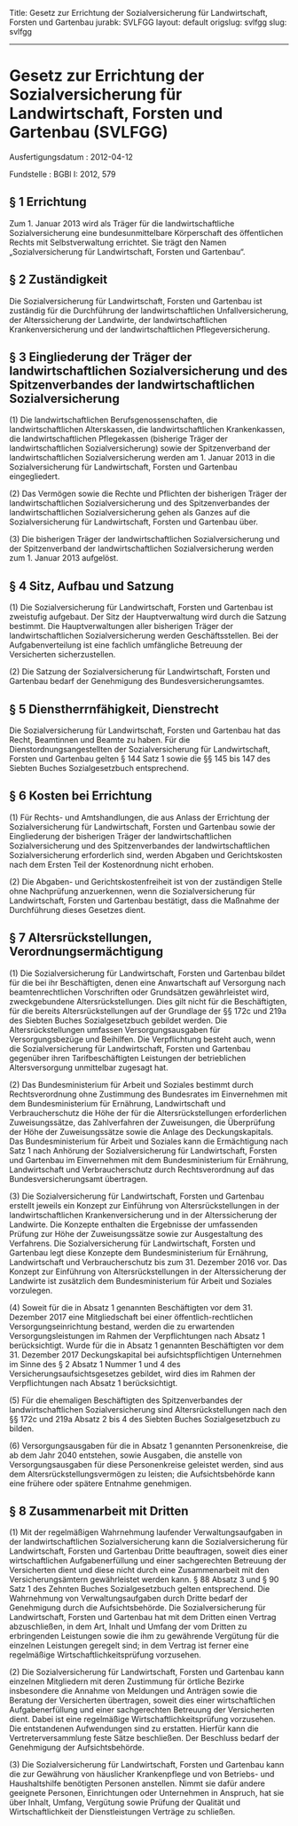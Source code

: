 Title: Gesetz zur Errichtung der Sozialversicherung für Landwirtschaft, Forsten und
  Gartenbau
jurabk: SVLFGG
layout: default
origslug: svlfgg
slug: svlfgg

---

# Gesetz zur Errichtung der Sozialversicherung für Landwirtschaft, Forsten und Gartenbau (SVLFGG)

Ausfertigungsdatum
:   2012-04-12

Fundstelle
:   BGBl I: 2012, 579


## § 1 Errichtung

Zum 1. Januar 2013 wird als Träger für die landwirtschaftliche
Sozialversicherung eine bundesunmittelbare Körperschaft des
öffentlichen Rechts mit Selbstverwaltung errichtet. Sie trägt den
Namen „Sozialversicherung für Landwirtschaft, Forsten und Gartenbau“.


## § 2 Zuständigkeit

Die Sozialversicherung für Landwirtschaft, Forsten und Gartenbau ist
zuständig für die Durchführung der landwirtschaftlichen
Unfallversicherung, der Alterssicherung der Landwirte, der
landwirtschaftlichen Krankenversicherung und der landwirtschaftlichen
Pflegeversicherung.


## § 3 Eingliederung der Träger der landwirtschaftlichen Sozialversicherung und des Spitzenverbandes der landwirtschaftlichen Sozialversicherung

(1) Die landwirtschaftlichen Berufsgenossenschaften, die
landwirtschaftlichen Alterskassen, die landwirtschaftlichen
Krankenkassen, die landwirtschaftlichen Pflegekassen (bisherige Träger
der landwirtschaftlichen Sozialversicherung) sowie der Spitzenverband
der landwirtschaftlichen Sozialversicherung werden am 1. Januar 2013
in die Sozialversicherung für Landwirtschaft, Forsten und Gartenbau
eingegliedert.

(2) Das Vermögen sowie die Rechte und Pflichten der bisherigen Träger
der landwirtschaftlichen Sozialversicherung und des Spitzenverbandes
der landwirtschaftlichen Sozialversicherung gehen als Ganzes auf die
Sozialversicherung für Landwirtschaft, Forsten und Gartenbau über.

(3) Die bisherigen Träger der landwirtschaftlichen Sozialversicherung
und der Spitzenverband der landwirtschaftlichen Sozialversicherung
werden zum 1. Januar 2013 aufgelöst.


## § 4 Sitz, Aufbau und Satzung

(1) Die Sozialversicherung für Landwirtschaft, Forsten und Gartenbau
ist zweistufig aufgebaut. Der Sitz der Hauptverwaltung wird durch die
Satzung bestimmt. Die Hauptverwaltungen aller bisherigen Träger der
landwirtschaftlichen Sozialversicherung werden Geschäftsstellen. Bei
der Aufgabenverteilung ist eine fachlich umfängliche Betreuung der
Versicherten sicherzustellen.

(2) Die Satzung der Sozialversicherung für Landwirtschaft, Forsten und
Gartenbau bedarf der Genehmigung des Bundesversicherungsamtes.


## § 5 Dienstherrnfähigkeit, Dienstrecht

Die Sozialversicherung für Landwirtschaft, Forsten und Gartenbau hat
das Recht, Beamtinnen und Beamte zu haben. Für die
Dienstordnungsangestellten der Sozialversicherung für Landwirtschaft,
Forsten und Gartenbau gelten § 144 Satz 1 sowie die §§ 145 bis 147 des
Siebten Buches Sozialgesetzbuch entsprechend.


## § 6 Kosten bei Errichtung

(1) Für Rechts- und Amtshandlungen, die aus Anlass der Errichtung der
Sozialversicherung für Landwirtschaft, Forsten und Gartenbau sowie der
Eingliederung der bisherigen Träger der landwirtschaftlichen
Sozialversicherung und des Spitzenverbandes der landwirtschaftlichen
Sozialversicherung erforderlich sind, werden Abgaben und
Gerichtskosten nach dem Ersten Teil der Kostenordnung nicht erhoben.

(2) Die Abgaben- und Gerichtskostenfreiheit ist von der zuständigen
Stelle ohne Nachprüfung anzuerkennen, wenn die Sozialversicherung für
Landwirtschaft, Forsten und Gartenbau bestätigt, dass die Maßnahme der
Durchführung dieses Gesetzes dient.


## § 7 Altersrückstellungen, Verordnungsermächtigung

(1) Die Sozialversicherung für Landwirtschaft, Forsten und Gartenbau
bildet für die bei ihr Beschäftigten, denen eine Anwartschaft auf
Versorgung nach beamtenrechtlichen Vorschriften oder Grundsätzen
gewährleistet wird, zweckgebundene Altersrückstellungen. Dies gilt
nicht für die Beschäftigten, für die bereits Altersrückstellungen auf
der Grundlage der §§ 172c und 219a des Siebten Buches Sozialgesetzbuch
gebildet werden. Die Altersrückstellungen umfassen Versorgungsausgaben
für Versorgungsbezüge und Beihilfen. Die Verpflichtung besteht auch,
wenn die Sozialversicherung für Landwirtschaft, Forsten und Gartenbau
gegenüber ihren Tarifbeschäftigten Leistungen der betrieblichen
Altersversorgung unmittelbar zugesagt hat.

(2) Das Bundesministerium für Arbeit und Soziales bestimmt durch
Rechtsverordnung ohne Zustimmung des Bundesrates im Einvernehmen mit
dem Bundesministerium für Ernährung, Landwirtschaft und
Verbraucherschutz die Höhe der für die Altersrückstellungen
erforderlichen Zuweisungssätze, das Zahlverfahren der Zuweisungen, die
Überprüfung der Höhe der Zuweisungssätze sowie die Anlage des
Deckungskapitals. Das Bundesministerium für Arbeit und Soziales kann
die Ermächtigung nach Satz 1 nach Anhörung der Sozialversicherung für
Landwirtschaft, Forsten und Gartenbau im Einvernehmen mit dem
Bundesministerium für Ernährung, Landwirtschaft und Verbraucherschutz
durch Rechtsverordnung auf das Bundesversicherungsamt übertragen.

(3) Die Sozialversicherung für Landwirtschaft, Forsten und Gartenbau
erstellt jeweils ein Konzept zur Einführung von Altersrückstellungen
in der landwirtschaftlichen Krankenversicherung und in der
Alterssicherung der Landwirte. Die Konzepte enthalten die Ergebnisse
der umfassenden Prüfung zur Höhe der Zuweisungssätze sowie zur
Ausgestaltung des Verfahrens. Die Sozialversicherung für
Landwirtschaft, Forsten und Gartenbau legt diese Konzepte dem
Bundesministerium für Ernährung, Landwirtschaft und Verbraucherschutz
bis zum 31. Dezember 2016 vor. Das Konzept zur Einführung von
Altersrückstellungen in der Alterssicherung der Landwirte ist
zusätzlich dem Bundesministerium für Arbeit und Soziales vorzulegen.

(4) Soweit für die in Absatz 1 genannten Beschäftigten vor dem 31.
Dezember 2017 eine Mitgliedschaft bei einer öffentlich-rechtlichen
Versorgungseinrichtung bestand, werden die zu erwartenden
Versorgungsleistungen im Rahmen der Verpflichtungen nach Absatz 1
berücksichtigt. Wurde für die in Absatz 1 genannten Beschäftigten vor
dem 31. Dezember 2017 Deckungskapital bei aufsichtspflichtigen
Unternehmen im Sinne des § 2 Absatz 1 Nummer 1 und 4 des
Versicherungsaufsichtsgesetzes gebildet, wird dies im Rahmen der
Verpflichtungen nach Absatz 1 berücksichtigt.

(5) Für die ehemaligen Beschäftigten des Spitzenverbandes der
landwirtschaftlichen Sozialversicherung sind Altersrückstellungen nach
den §§ 172c und 219a Absatz 2 bis 4 des Siebten Buches
Sozialgesetzbuch zu bilden.

(6) Versorgungsausgaben für die in Absatz 1 genannten Personenkreise,
die ab dem Jahr 2040 entstehen, sowie Ausgaben, die anstelle von
Versorgungsausgaben für diese Personenkreise geleistet werden, sind
aus dem Altersrückstellungsvermögen zu leisten; die Aufsichtsbehörde
kann eine frühere oder spätere Entnahme genehmigen.


## § 8 Zusammenarbeit mit Dritten

(1) Mit der regelmäßigen Wahrnehmung laufender Verwaltungsaufgaben in
der landwirtschaftlichen Sozialversicherung kann die
Sozialversicherung für Landwirtschaft, Forsten und Gartenbau Dritte
beauftragen, soweit dies einer wirtschaftlichen Aufgabenerfüllung und
einer sachgerechten Betreuung der Versicherten dient und diese nicht
durch eine Zusammenarbeit mit den Versicherungsämtern gewährleistet
werden kann. § 88 Absatz 3 und § 90 Satz 1 des Zehnten Buches
Sozialgesetzbuch gelten entsprechend. Die Wahrnehmung von
Verwaltungsaufgaben durch Dritte bedarf der Genehmigung durch die
Aufsichtsbehörde. Die Sozialversicherung für Landwirtschaft, Forsten
und Gartenbau hat mit dem Dritten einen Vertrag abzuschließen, in dem
Art, Inhalt und Umfang der vom Dritten zu erbringenden Leistungen
sowie die ihm zu gewährende Vergütung für die einzelnen Leistungen
geregelt sind; in dem Vertrag ist ferner eine regelmäßige
Wirtschaftlichkeitsprüfung vorzusehen.

(2) Die Sozialversicherung für Landwirtschaft, Forsten und Gartenbau
kann einzelnen Mitgliedern mit deren Zustimmung für örtliche Bezirke
insbesondere die Annahme von Meldungen und Anträgen sowie die Beratung
der Versicherten übertragen, soweit dies einer wirtschaftlichen
Aufgabenerfüllung und einer sachgerechten Betreuung der Versicherten
dient. Dabei ist eine regelmäßige Wirtschaftlichkeitsprüfung
vorzusehen. Die entstandenen Aufwendungen sind zu erstatten. Hierfür
kann die Vertreterversammlung feste Sätze beschließen. Der Beschluss
bedarf der Genehmigung der Aufsichtsbehörde.

(3) Die Sozialversicherung für Landwirtschaft, Forsten und Gartenbau
kann die zur Gewährung von häuslicher Krankenpflege und von Betriebs-
und Haushaltshilfe benötigten Personen anstellen. Nimmt sie dafür
andere geeignete Personen, Einrichtungen oder Unternehmen in Anspruch,
hat sie über Inhalt, Umfang, Vergütung sowie Prüfung der Qualität und
Wirtschaftlichkeit der Dienstleistungen Verträge zu schließen.


